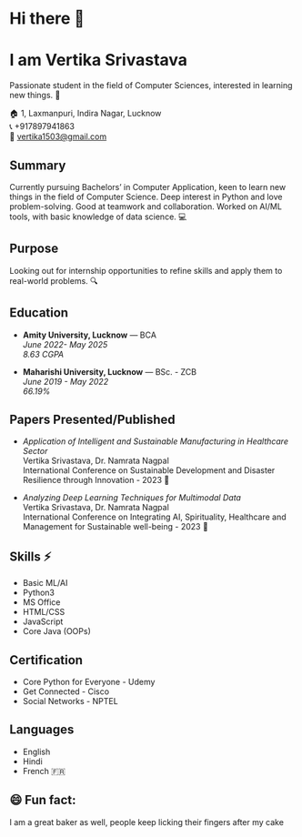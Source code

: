 # Hi there 👋

# I am Vertika Srivastava

Passionate student in the field of Computer Sciences, interested in learning new things. 🌟

🏠 1, Laxmanpuri, Indira Nagar, Lucknow  
📞 +917897941863  
📧 vertika1503@gmail.com  

## Summary
Currently pursuing Bachelors’ in Computer Application, keen to learn new things in the field of Computer Science. Deep interest in Python and love problem-solving. Good at teamwork and collaboration. Worked on AI/ML tools, with basic knowledge of data science. 💻

## Purpose
Looking out for internship opportunities to refine skills and apply them to real-world problems. 🔍

## Education
- **Amity University, Lucknow** — BCA  
  *June 2022- May 2025*  
  *8.63 CGPA*

- **Maharishi University, Lucknow** — BSc. - ZCB  
  *June 2019 - May 2022*  
  *66.19%*

## Papers Presented/Published
- *Application of Intelligent and Sustainable Manufacturing in Healthcare Sector*  
  Vertika Srivastava, Dr. Namrata Nagpal  
  International Conference on Sustainable Development and Disaster Resilience through Innovation - 2023 🌱

- *Analyzing Deep Learning Techniques for Multimodal Data*  
  Vertika Srivastava, Dr. Namrata Nagpal  
  International Conference on Integrating AI, Spirituality, Healthcare and Management for Sustainable well-being - 2023 🔭

## Skills ⚡
- Basic ML/AI
- Python3
- MS Office
- HTML/CSS
- JavaScript
- Core Java (OOPs)

## Certification
- Core Python for Everyone - Udemy
- Get Connected - Cisco
- Social Networks - NPTEL

## Languages
- English
- Hindi
- French 🇫🇷


## 😄 Fun fact: 
I am a great baker as well, people keep licking their fingers after my cake

